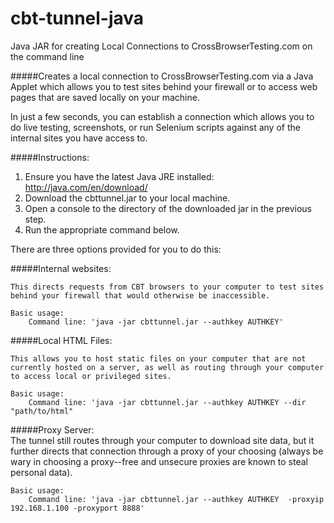 # cbt-tunnel-java
Java JAR for creating Local Connections to CrossBrowserTesting.com on the command line

#####Creates a local connection to CrossBrowserTesting.com via a Java Applet which allows you to test sites behind your firewall or to access web pages that are saved locally on your machine. 

In just a few seconds, you can establish a connection which allows you to do live testing, screenshots, or run Selenium scripts against any of the internal sites you have access to.

#####Instructions:

1. Ensure you have the latest Java JRE installed: http://java.com/en/download/
2. Download the cbttunnel.jar to your local machine.
3. Open a console to the directory of the downloaded jar in the previous step.
4. Run the appropriate command below.

There are three options provided for you to do this:

#####Internal websites:

	This directs requests from CBT browsers to your computer to test sites behind your firewall that would otherwise be inaccessible.

	Basic usage: 
		Command line: 'java -jar cbttunnel.jar --authkey AUTHKEY'

#####Local HTML Files:<br>

	This allows you to host static files on your computer that are not currently hosted on a server, as well as routing through your computer to access local or privileged sites.
	
	Basic usage: 
		Command line: 'java -jar cbttunnel.jar --authkey AUTHKEY --dir "path/to/html"

#####Proxy Server:<br>
	The tunnel still routes through your computer to download site data, but it further directs that connection through a proxy of your choosing (always be wary in choosing a proxy--free and unsecure proxies are known to steal personal data).

	Basic usage: 
		Command line: 'java -jar cbttunnel.jar --authkey AUTHKEY  -proxyip 192.168.1.100 -proxyport 8888'

